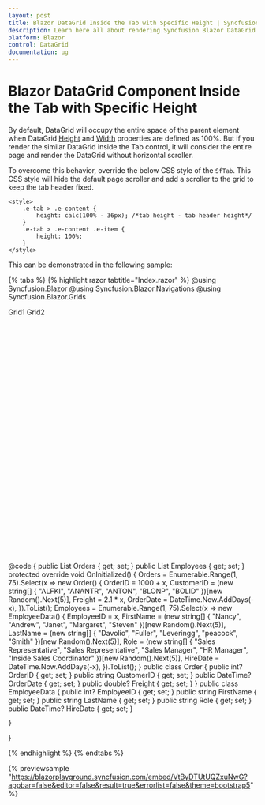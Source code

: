 ```yaml
---
layout: post
title: Blazor DataGrid Inside the Tab with Specific Height | Syncfusion
description: Learn here all about rendering Syncfusion Blazor DataGrid component inside the tab with specific height.
platform: Blazor
control: DataGrid
documentation: ug
---
```


# Blazor DataGrid Component Inside the Tab with Specific Height

By default, DataGrid will occupy the entire space of the parent element when DataGrid [Height](https://help.syncfusion.com/cr/blazor/Syncfusion.Blazor.Grids.SfGrid-1.html#Syncfusion_Blazor_Grids_SfGrid_1_Height) and [Width](https://help.syncfusion.com/cr/blazor/Syncfusion.Blazor.Grids.SfGrid-1.html#Syncfusion_Blazor_Grids_SfGrid_1_Width) properties are defined as 100%. But if you render the similar DataGrid inside the Tab control, it will consider the entire page and render the DataGrid without horizontal scroller.

To overcome this behavior, override the below CSS style of the `SfTab`. This CSS style will hide the default page scroller and add a scroller to the grid to keep the tab header fixed.

```cshtml
<style>
    .e-tab > .e-content {
        height: calc(100% - 36px); /*tab height - tab header height*/
    }
    .e-tab > .e-content .e-item {
        height: 100%;
    }
</style>
```

This can be demonstrated in the following sample:

{% tabs %}
{% highlight razor tabtitle="Index.razor" %}
@using Syncfusion.Blazor
@using Syncfusion.Blazor.Navigations
@using Syncfusion.Blazor.Grids

<div style="height:500px">
    <SfTab ID="Ej2Tab" Height="100%">
        <TabItems>
            <TabItem>
                <HeaderTemplate>
                    Grid1
                </HeaderTemplate>
                <ContentTemplate>     
                    <SfGrid DataSource="@Orders" Height="100%" Width="100%">
                        <GridColumns>
                            <GridColumn Field=@nameof(Order.OrderID) HeaderText="Order ID" TextAlign="TextAlign.Right" Width="120"></GridColumn>
                            <GridColumn Field=@nameof(Order.CustomerID) HeaderText="Customer Name" Width="150"></GridColumn>
                            <GridColumn Field=@nameof(Order.OrderDate) HeaderText=" Order Date" Format="d" Type="ColumnType.Date" TextAlign="TextAlign.Right" Width="130"></GridColumn>
                            <GridColumn Field=@nameof(Order.Freight) HeaderText="Freight" Format="C2" TextAlign="TextAlign.Right" Width="120"></GridColumn>
                        </GridColumns>
                    </SfGrid>
                </ContentTemplate>
            </TabItem>
            <TabItem>
                <HeaderTemplate>
                    Grid2
                </HeaderTemplate>
                <ContentTemplate>        
                    <SfGrid DataSource="@Employees" Height="100%" Width="100%">
                        <GridColumns>
                            <GridColumn Field=@nameof(EmployeeData.EmployeeID) HeaderText="ID" Visible="false" TextAlign="TextAlign.Right" Width="120"></GridColumn>
                            <GridColumn Field=@nameof(EmployeeData.FirstName) HeaderText="First Name" Width="150"></GridColumn>
                            <GridColumn Field=@nameof(EmployeeData.LastName) HeaderText="last Name" Width="150"></GridColumn>
                            <GridColumn Field=@nameof(EmployeeData.HireDate) HeaderText="Hire Date" Format="d" Type="ColumnType.Date" TextAlign="TextAlign.Right" Width="130"></GridColumn>
                            <GridColumn Field=@nameof(EmployeeData.Role) HeaderText="Position" Width="120"></GridColumn>
                        </GridColumns>
                    </SfGrid>   
                </ContentTemplate>
            </TabItem>
        </TabItems>
    </SfTab>
</div>

@code {
    public List<Order> Orders { get; set; }
    public List<EmployeeData> Employees { get; set; }
    protected override void OnInitialized()
    {
        Orders = Enumerable.Range(1, 75).Select(x => new Order()
        {
            OrderID = 1000 + x,
            CustomerID = (new string[] { "ALFKI", "ANANTR", "ANTON", "BLONP", "BOLID" })[new Random().Next(5)],
            Freight = 2.1 * x,
            OrderDate = DateTime.Now.AddDays(-x),
        }).ToList();
        Employees = Enumerable.Range(1, 75).Select(x => new EmployeeData()
        {
            EmployeeID = x,
            FirstName = (new string[] { "Nancy", "Andrew", "Janet", "Margaret", "Steven" })[new Random().Next(5)],
            LastName = (new string[] { "Davolio", "Fuller", "Leveringg", "peacock", "Smith" })[new Random().Next(5)],
            Role = (new string[] { "Sales Representative", "Sales Representative", "Sales Manager", "HR Manager", "Inside Sales Coordinator" })[new Random().Next(5)],
            HireDate = DateTime.Now.AddDays(-x),
        }).ToList();
    }
    public class Order
    {
        public int? OrderID { get; set; }
        public string CustomerID { get; set; }
        public DateTime? OrderDate { get; set; }
        public double? Freight { get; set; }
    }
    public class EmployeeData
    {
        public int? EmployeeID { get; set; }
        public string FirstName { get; set; }
        public string LastName { get; set; }
        public string Role { get; set; }
        public DateTime? HireDate { get; set; }

    }
}

<style>
    .e-tab > .e-content {
        height: calc(100% - 36px); /*tab height - tab header height*/
    }
    .e-tab > .e-content .e-item {
        height: 100%;
    }
</style>
{% endhighlight %}
{% endtabs %}

{% previewsample "https://blazorplayground.syncfusion.com/embed/VtByDTUtUQZxuNwG?appbar=false&editor=false&result=true&errorlist=false&theme=bootstrap5" %}